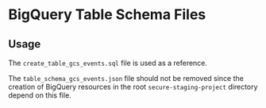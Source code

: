 # BigQuery Table Schema Files

## Usage

The `create_table_gcs_events.sql` file is used as a reference.

The `table_schema_gcs_events.json` file should not be removed since the creation of BigQuery resources in the root `secure-staging-project` directory depend on this file.